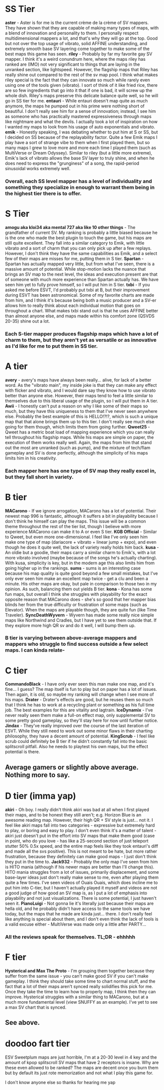 # SS Tier
**aster** - Aster is for me is the current crème de la crème of SV mappers. They have shown that they are capable of making many types of maps, with a blend of innovation and personality to them. I personally respect multidimensional mappers a lot, and that's why they will go at the top. Good but not over the top usage of vibrato, solid AFFINE understanding, and extremely smooth base SV layering come together to make some of the best maps this game has seen.
**riley** - Probably by far my favorite gay SV mapper. I think it's a weird conundrum here, where the maps riley has ranked are (IMO) not very significant to things that are laying in the unranked section, like lightspeed. However, the flagship maps that Riley has really shine out compared to the rest of the sv map pool. I think what makes riley special is the fact that they can innovate so much while rarely even using one of the tools given (vibrato). I sort of think of it like fried rice, there are so few ingredients that go into it that if one is bad, it will screw up the whole dish. Riley's maps preserve this delicate balance quite well, so he will go in SS tier for me.
**entauri** - While entauri doesn't map quite as much anymore, the maps he pumped out in his prime were nothing short of beautiful. I don't really see him for a sense of innovation; instead, I see him as someone who has practically mastered expressiveness through maps like nightmare and what the devils. I actually took a lot of inspiration on how I wanted my maps to look from his usage of auto exponentials and vibrato.
**emik** - Honestly speaking, I was debating whether to put him at S or SS, but I decided on SS because of the replayability factor. Quite a few Emik maps I play have a sort of strange vibe to them when I first played them, but so many maps I grew to love more and more each time I played them (such as MultiVerse or Dream Odyssey). Similar to riley (but a little more extreme), Emik's lack of vibrato allows the base SV layer to truly shine, and when he does need to express the "grunginess" of a song, the rapid-period sinusoidal works extremely well.

### Overall, each SS level mapper has a level of individuality and something they specialize in enough to warrant them being in the highest tier there is to offer.

# S Tier
**amogu aka kloi34 aka mental 727 aka like 10 other things** - The grandfather of current SV. My ranking is probably a little biased because he is the one who made the best plugin to touch the game, but his maps are still quite excellent. They fall into a similar category to Emik, with little vibrato and a sort of charm that you can only pick up after a few replays. However, I don't think they have the same capabilities as Emik, and a select few of their maps are misses for me, putting them in S tier.
**Spartan** - Spartan has actually mapped very little, but from what I've seen, there is a massive amount of potential. While stop-motion lacks the nuance that brings an SV map to the next level, the ideas and execution present are that of someone with much more experience than Spartan actually has. We have seen him yet to fully prove himself, so I will put him in S tier.
**txbi** - If you asked me before ESVT, I'd probably put txbi at B, but their improvement during ESVT has been astronomical. Some of my favorite charts are made from him, and I think it's because being both a music producer and a SV-er allows him to really think about each individual motion that goes on throughout a chart. What makes txbi stand out is that he uses AFFINE better than almost anyone else, and maps made within his comfort zone (QSVDS 20-35) shine out a lot.

### Each S-tier mapper produces flagship maps which have a lot of charm to them, but they aren't yet as versatile or as innovative as I'd like for me to put them in SS tier.

# A tier 
**avery** - avery's maps have always been really... alive, for lack of a better word. As the "vibrato main", my inside joke is that they can make any effect with flicker and vibrato, and I would dare say they know how to use vibrato better than anyone else. However, their maps tend to feel a little similar to themselves due to this liberal usage of the plugin, so I will put them in A tier. 
**Awii** - I honestly can't put a reason on why I like some of their maps so much, but they have this uniqueness to them that I've never seen anywhere else. Probably the best example of this is HELLO!?!?, which is such a unique map that that alone brings them up to this tier. I don't really see much else going for them though, which limits them from going further.
**Qweet25** - Qweet has a metric boat load of mapping experience which you can really tell throughout his flagship maps. While his maps are simple on paper, the execution of them works really well. Again, the maps from him that stand out the most are unranked (such as pump), and the mixture of tech/flam gameplay and SV is done perfectly, although the simplicity of his maps limits him in his creativity.

### Each mapper here has one type of SV map they really excel in, but they fall short in variety.

# B tier
**MACarono** - If we ignore arrogation, MACarono has a lot of potential. Their newest map 996 is fantastic, although it suffers a bit in playability because I don't think he himself can play the maps. This issue will be a common theme throughout the rest of the tier list, though I believe with more experience MACarono can make it to A or even S tier.
**KGB Official** - Similar to Qweet, but even more one-dimensional. I feel like I've only seen him make one type of map (dariacore + vibrato + linear jump + expo), and even though he does it quite well, the lack of variety really holds him back.
**kusa** - An oldie but a goodie, their maps carry a similar charm to Emik's, with a lot more vibrato involved (maybe because of the songs he's actually charting). With kusa, simplicity is key, but in the modern age this also limits him from going higher up in the rankings.
**sums** - sums is an interesting case because his map quality is quite good beyond a few small mistakes, but I've only ever seen him make an excellent map twice - get a clu and been a minute. His other maps are okay, but pale in comparison to those two in my opinion. As such, balancing them out yields B tier.
**kona** - Kona has some fun maps, but overall I think she struggles with playability for the exact opposite reason that MACarono does - she's so good that her mapper bias blinds her from the true difficulty or frustration of some maps (such as Elevator). When the maps are playable though, they are quite fun (like Time Traveler).
**SyncDeathWyvern** - Wyvern has made some really nice simple maps like Northwind and Cradles, but I have yet to see them outside that. If they explore more high QR sv and do it well, I will bump them up.

### B tier is varying between above-average mappers and mappers who struggle to find success outside a few select maps. I can kinda relate-

# C tier
**CommandoBlack** - I have only ever seen this man make one map, and it's fine... I guess? The map itself is fun to play but on paper has a lot of issues. Then again, it is old, so maybe my ranking will change when I see more of his maps.
**Drater** - Drater's effects are good, but he reuses them so much that I think he has to work at a recycling plant or something as his full time job. The best examples for this are vitality and lagtrain.
**IceDynamix** - I've never really seen them make a full-on effect map, only supplemental SV to some pretty good gameplay, so they'll stay here for now until further notice.
**Jindax** - They've really improved over the course of the last iteration of ESVT. While they still need to work out some minor flaws in their charting philosophy, they have a decent amount of potential.
**KingScrub** - I feel like scrub could definitely be B tier if he didn't constantly fall into the basic splitscroll pitfall. Also he needs to playtest his own maps, but the effect potential is there.

## Average gamers or slightly above average. Nothing more to say.

# D tier (imma yap)
**akiri** - Oh boy. I really didn't think akiri was bad at all when I first played their maps, and to be honest they still aren't; e.g. Horizon Blue is an awesome reading map. However, their high QR + SV style is just... not it. I feel like akiri maps fall into two categories - expressive but extremely hard to play, or boring and easy to play. I don't even think it's a matter of talent - akiri just doesn't put in the effort into SV maps that make them good (case in point, who do you love - has like a 25-second section of just teleport stutter 50% 0.5x speed, and the entire map feels like they took entauri's diff and made all the svs positive). This is not meant to be hate, but more rather frustration, because they definitely can make good maps - I just don't think they put in the time to.
**Jack932** - Probably the only map I've seen from him is HITO mania (although if his newer maps are better than I'll change this). HITO mania struggles from a lot of issues, primarily displacement, and some base-layer ideas just don't really make sense to me, even after playing them quite a few times. I've seen videos of Ouais Ouais, which does incline me to put him into C-tier, but I haven't actually played it myself and videos are not a good judge of how good an SV map is, as I put a lot of emphasis into playability and not just visualizations. There is some potential, I just haven't seen it.
**PianoLuigi** - Not gonna lie it's literally just because their maps are hella old, and he probably didn't have access to the same tools we have today, but the maps that he made are kinda just... there. I don't really feel like anything is special about them, and I don't even think the lack of tools is a valid excuse either - MultiVerse was made only a little after PARTY...

### All the reviews speak for themselves. TL;DR - ehhhhh

# F tier

**Hysterical and Max The Proto** - I'm grouping them together because they suffer from the same issue - you can't make good SV if you can't make gameplay. I think they should take some time to chart normal stuff, and the fact that a lot of their maps aren't synced really solidifies this pick for me. Once they take the time to learn how to properly map, I think then they can improve. Hysterical struggles with a similar thing to MACarono, but at a much more fundamental level (view SNUFFY as an example). I've yet to see a max SV chart that is synced.

## See above.

# doodoo fart tier
ESV Sweetplum maps are just horrible, I'm at a 20-30 level in 4 key and the amount of kpop splitscroll SV maps that have 2 receptors is insane. Why are these even allowed to be ranked? The maps are decent once you burn them but by default its just rote memorization and not what I play this game for.

I don't know anyone else so thanks for hearing me yap
